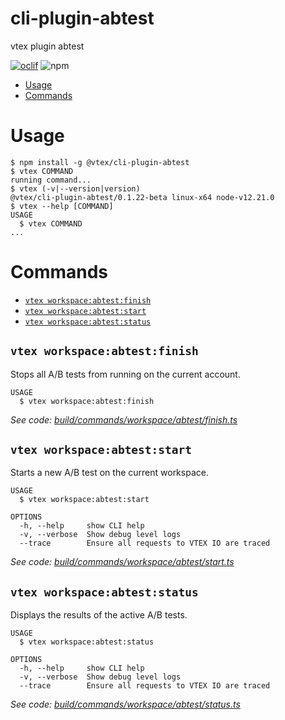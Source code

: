 cli-plugin-abtest
===================

vtex plugin abtest

[![oclif](https://img.shields.io/badge/cli-oclif-brightgreen.svg)](https://oclif.io)
![npm](https://img.shields.io/npm/v/@vtex/cli-plugin-abtest)

<!-- toc -->
* [Usage](#usage)
* [Commands](#commands)
<!-- tocstop -->
# Usage
<!-- usage -->
```sh-session
$ npm install -g @vtex/cli-plugin-abtest
$ vtex COMMAND
running command...
$ vtex (-v|--version|version)
@vtex/cli-plugin-abtest/0.1.22-beta linux-x64 node-v12.21.0
$ vtex --help [COMMAND]
USAGE
  $ vtex COMMAND
...
```
<!-- usagestop -->
# Commands
<!-- commands -->
* [`vtex workspace:abtest:finish`](#vtex-workspaceabtestfinish)
* [`vtex workspace:abtest:start`](#vtex-workspaceabteststart)
* [`vtex workspace:abtest:status`](#vtex-workspaceabteststatus)

## `vtex workspace:abtest:finish`

Stops all A/B tests from running on the current account.

```
USAGE
  $ vtex workspace:abtest:finish
```

_See code: [build/commands/workspace/abtest/finish.ts](https://github.com/vtex/cli-plugin-abtest/blob/v0.1.22-beta/build/commands/workspace/abtest/finish.ts)_

## `vtex workspace:abtest:start`

Starts a new A/B test on the current workspace.

```
USAGE
  $ vtex workspace:abtest:start

OPTIONS
  -h, --help     show CLI help
  -v, --verbose  Show debug level logs
  --trace        Ensure all requests to VTEX IO are traced
```

_See code: [build/commands/workspace/abtest/start.ts](https://github.com/vtex/cli-plugin-abtest/blob/v0.1.22-beta/build/commands/workspace/abtest/start.ts)_

## `vtex workspace:abtest:status`

Displays the results of the active A/B tests.

```
USAGE
  $ vtex workspace:abtest:status

OPTIONS
  -h, --help     show CLI help
  -v, --verbose  Show debug level logs
  --trace        Ensure all requests to VTEX IO are traced
```

_See code: [build/commands/workspace/abtest/status.ts](https://github.com/vtex/cli-plugin-abtest/blob/v0.1.22-beta/build/commands/workspace/abtest/status.ts)_
<!-- commandsstop -->

